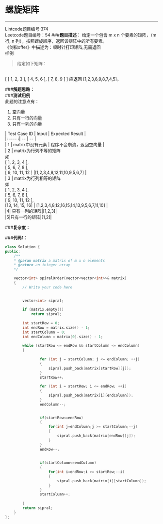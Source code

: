 # 螺旋矩阵
---
Lintcode题目编号:374  
Leetcode题目编号：54
###**题目描述：**
给定一个包含 m x n 个要素的矩阵，（m 行, n 列），按照螺旋顺序，返回该矩阵中的所有要素。  
《剑指offer》中描述为：顺时针打印矩阵,无需返回  
样例  
>给定如下矩阵：
<br>
[
 [ 1, 2, 3 ],  
 [ 4, 5, 6 ],  
 [ 7, 8, 9 ]
]  
应返回 [1,2,3,6,9,8,7,4,5]。

###**解题思路：**  
###**测试用例**  
此题的注意点有：
1. 空向量
2. 只有一行的向量
3. 只有一列的向量  

| Test Case ID | Input | Expected Result |  
|: ---- :| -- | -- |  
| 1 | matrix中没有元素 | 程序不会崩溃，返回空向量 |  
| 2 | matrix为行列不等的矩阵<br>如<br>[ 1, 2, 3, 4 ], <br>[ 5, 6, 7, 8 ], <br>[ 9, 10, 11, 12 ] |[1,2,3,4,8,12,11,10,9,5,6,7] |  
| 3 | matrix为行列相等的矩阵<br>如<br>[ 1, 2, 3, 4 ], <br>[ 5, 6, 7, 8 ], <br>[ 9, 10, 11, 12 ],<br>[13, 14, 15, 16]  | [1,2,3,4,8,12,16,15,14,13,9,5,6,7,11,10] |  
|4| 只有一列的矩阵|[1,2,3]|  
|5|只有一行的矩阵|[1,2]|

###**复杂度：**  

###**代码1：**

```C++
class Solution {
public:
	/**
	* @param matrix a matrix of m x n elements
	* @return an integer array
	*/

	vector<int> spiralOrder(vector<vector<int>>& matrix)
	{
		// Write your code here

		
		vector<int> sipral;
		
		if (matrix.empty())
			return sipral;
			
		int startRow = 0;
		int endRow = matrix.size() - 1;
		int startColumn = 0;
		int endColumn = matrix[0].size() - 1;
		
		while (startRow <= endRow && startColumn <= endColumn)
		{
			
				for (int j = startColumn; j <= endColumn; ++j)
				{
					sipral.push_back(matrix[startRow][j]);
				}
				startRow++;
			
				for (int i = startRow; i <= endRow; ++i)
				{
					sipral.push_back(matrix[i][endColumn]);
				}
				endColumn--;
			

				if(startRow<=endRow)
				{ 
				    for(int j=endColumn;j >= startColumn;--j)
				    {
					    sipral.push_back(matrix[endRow][j]);
				    }
                }
                endRow--;
                
                
                if(startColumn<=endColumn)
                {
                    for(int i=endRow;i >= startRow;--i)
				    {
					    sipral.push_back(matrix[i][startColumn]);
				    }
                }
		        startColumn++;
		
		}
        return sipral;
	}
};

```



